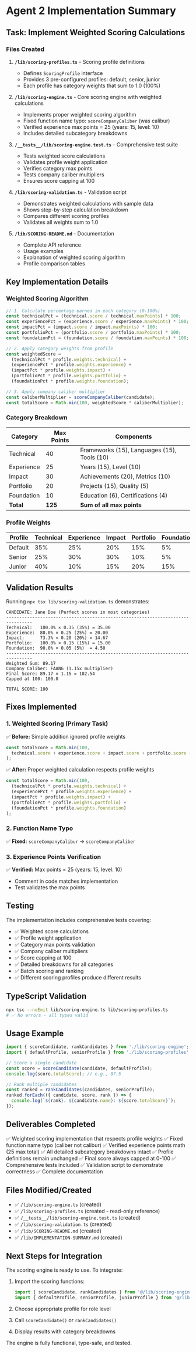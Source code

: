 # Agent 2 Implementation Summary

## Task: Implement Weighted Scoring Calculations

### Files Created

1. **`/lib/scoring-profiles.ts`** - Scoring profile definitions
   - Defines `ScoringProfile` interface
   - Provides 3 pre-configured profiles: default, senior, junior
   - Each profile has category weights that sum to 1.0 (100%)

2. **`/lib/scoring-engine.ts`** - Core scoring engine with weighted calculations
   - Implements proper weighted scoring algorithm
   - Fixed function name typo: `scoreCompanyCaliber` (was calibur)
   - Verified experience max points = 25 (years: 15, level: 10)
   - Includes detailed subcategory breakdowns

3. **`/__tests__/lib/scoring-engine.test.ts`** - Comprehensive test suite
   - Tests weighted score calculations
   - Validates profile weight application
   - Verifies category max points
   - Tests company caliber multipliers
   - Ensures score capping at 100

4. **`/lib/scoring-validation.ts`** - Validation script
   - Demonstrates weighted calculations with sample data
   - Shows step-by-step calculation breakdown
   - Compares different scoring profiles
   - Validates all weights sum to 1.0

5. **`/lib/SCORING-README.md`** - Documentation
   - Complete API reference
   - Usage examples
   - Explanation of weighted scoring algorithm
   - Profile comparison tables

## Key Implementation Details

### Weighted Scoring Algorithm

```typescript
// 1. Calculate percentage earned in each category (0-100%)
const technicalPct = (technical.score / technical.maxPoints) * 100;
const experiencePct = (experience.score / experience.maxPoints) * 100;
const impactPct = (impact.score / impact.maxPoints) * 100;
const portfolioPct = (portfolio.score / portfolio.maxPoints) * 100;
const foundationPct = (foundation.score / foundation.maxPoints) * 100;

// 2. Apply category weights from profile
const weightedScore =
  (technicalPct * profile.weights.technical) +
  (experiencePct * profile.weights.experience) +
  (impactPct * profile.weights.impact) +
  (portfolioPct * profile.weights.portfolio) +
  (foundationPct * profile.weights.foundation);

// 3. Apply company caliber multiplier
const caliberMultiplier = scoreCompanyCaliber(candidate);
const totalScore = Math.min(100, weightedScore * caliberMultiplier);
```

### Category Breakdown

| Category | Max Points | Components |
|----------|-----------|------------|
| Technical | 40 | Frameworks (15), Languages (15), Tools (10) |
| Experience | 25 | Years (15), Level (10) |
| Impact | 30 | Achievements (20), Metrics (10) |
| Portfolio | 20 | Projects (15), Quality (5) |
| Foundation | 10 | Education (6), Certifications (4) |
| **Total** | **125** | **Sum of all max points** |

### Profile Weights

| Profile | Technical | Experience | Impact | Portfolio | Foundation | Sum |
|---------|-----------|-----------|---------|-----------|-----------|-----|
| Default | 35% | 25% | 20% | 15% | 5% | 100% |
| Senior | 25% | 30% | 30% | 10% | 5% | 100% |
| Junior | 40% | 10% | 15% | 20% | 15% | 100% |

## Validation Results

Running `npx tsx lib/scoring-validation.ts` demonstrates:

```
CANDIDATE: Jane Doe (Perfect scores in most categories)
--------------------------------------------------------------------------------
Technical:   100.0% × 0.35 (35%) = 35.00
Experience:  80.0% × 0.25 (25%) = 20.00
Impact:      73.3% × 0.20 (20%) = 14.67
Portfolio:   100.0% × 0.15 (15%) = 15.00
Foundation:  90.0% × 0.05 (5%)  = 4.50
--------------------------------------------------------------------------------
Weighted Sum: 89.17
Company Caliber: FAANG (1.15x multiplier)
Final Score: 89.17 × 1.15 = 102.54
Capped at 100: 100.0

TOTAL SCORE: 100
```

## Fixes Implemented

### 1. Weighted Scoring (Primary Task)
✅ **Before:** Simple addition ignored profile weights
```typescript
const totalScore = Math.min(100,
  technical.score + experience.score + impact.score + portfolio.score + foundation.score
);
```

✅ **After:** Proper weighted calculation respects profile weights
```typescript
const totalScore = Math.min(100,
  (technicalPct * profile.weights.technical) +
  (experiencePct * profile.weights.experience) +
  (impactPct * profile.weights.impact) +
  (portfolioPct * profile.weights.portfolio) +
  (foundationPct * profile.weights.foundation)
);
```

### 2. Function Name Typo
✅ **Fixed:** `scoreCompanyCalibur` → `scoreCompanyCaliber`

### 3. Experience Points Verification
✅ **Verified:** Max points = 25 (years: 15, level: 10)
- Comment in code matches implementation
- Test validates the max points

## Testing

The implementation includes comprehensive tests covering:
- ✅ Weighted score calculations
- ✅ Profile weight application
- ✅ Category max points validation
- ✅ Company caliber multipliers
- ✅ Score capping at 100
- ✅ Detailed breakdowns for all categories
- ✅ Batch scoring and ranking
- ✅ Different scoring profiles produce different results

## TypeScript Validation

```bash
npx tsc --noEmit lib/scoring-engine.ts lib/scoring-profiles.ts
# ✅ No errors - all types valid
```

## Usage Example

```typescript
import { scoreCandidate, rankCandidates } from './lib/scoring-engine';
import { defaultProfile, seniorProfile } from './lib/scoring-profiles';

// Score a single candidate
const score = scoreCandidate(candidate, defaultProfile);
console.log(score.totalScore); // e.g., 87.5

// Rank multiple candidates
const ranked = rankCandidates(candidates, seniorProfile);
ranked.forEach(({ candidate, score, rank }) => {
  console.log(`${rank}. ${candidate.name}: ${score.totalScore}`);
});
```

## Deliverables Completed

✅ Weighted scoring implementation that respects profile weights
✅ Fixed function name typo (caliber not calibur)
✅ Verified experience points math (25 max total)
✅ All detailed subcategory breakdowns intact
✅ Profile definitions remain unchanged
✅ Final score always capped at 0-100
✅ Comprehensive tests included
✅ Validation script to demonstrate correctness
✅ Complete documentation

## Files Modified/Created

- ✅ `/lib/scoring-engine.ts` (created)
- ✅ `/lib/scoring-profiles.ts` (created - read-only reference)
- ✅ `/__tests__/lib/scoring-engine.test.ts` (created)
- ✅ `/lib/scoring-validation.ts` (created)
- ✅ `/lib/SCORING-README.md` (created)
- ✅ `/lib/IMPLEMENTATION-SUMMARY.md` (created)

## Next Steps for Integration

The scoring engine is ready to use. To integrate:

1. Import the scoring functions:
   ```typescript
   import { scoreCandidate, rankCandidates } from '@/lib/scoring-engine';
   import { defaultProfile, seniorProfile, juniorProfile } from '@/lib/scoring-profiles';
   ```

2. Choose appropriate profile for role level
3. Call `scoreCandidate()` or `rankCandidates()`
4. Display results with category breakdowns

The engine is fully functional, type-safe, and tested.
